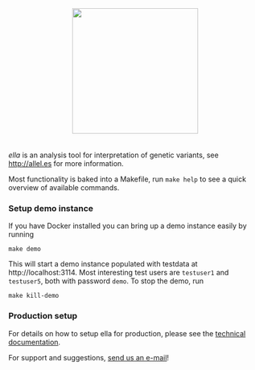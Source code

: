 <div align="center" style="padding-bottom: 20px">
  <a href="http://allel.es">
    <img width="250px" style="border: 0;" src="https://gitlab.com/alleles/ella/raw/dev/docs/logo_blue.svg"/>
  </a>
</div>


*ella* is an analysis tool for interpretation of genetic variants, see http://allel.es for more information.

Most functionality is baked into a Makefile, run `make help` to see a quick overview of available commands.

### Setup demo instance

If you have Docker installed you can bring up a demo instance easily by running

```
make demo
```

This will start a demo instance populated with testdata at http://localhost:3114.
Most interesting test users are `testuser1` and `testuser5`, both with password `demo`.
To stop the demo, run

```
make kill-demo
```

### Production setup

For details on how to setup ella for production, please see the [technical documentation](http://allel.es/docs/).

For support and suggestions, [send us an e-mail](ma&#105;lt&#111;&#58;&#101;%6&#67;la&#37;2&#68;s&#117;pport&#64;m&#101;&#100;i&#115;&#105;&#110;&#46;%75i%&#54;F&#46;n%&#54;F)!
